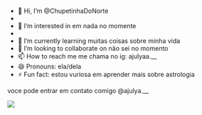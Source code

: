 - 👋 Hi, I’m @ChupetinhaDoNorte
- 
- 👀 I’m interested in em nada no momente
- 
- 🌱 I’m currently learning muitas coisas sobre minha vida
- 💞️ I’m looking to collaborate on não sei no momento
- 📫 How to reach me me chama no ig: ajulyaa.__
- 😄 Pronouns: ela/dela
- ⚡ Fun fact: estou vuriosa em aprender mais sobre astrologia

  
voce pode entrar em contato comigo
@ajulya.__

  ![](https://media1.tenor.com/m/eIG3LMfXxC0AAAAd/web-diva-tulla-luana-tulla-luana-fontes-dos-santos.gif)
